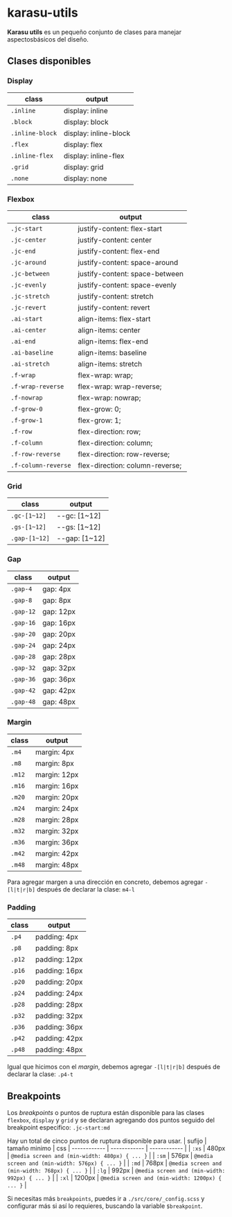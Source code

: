 # karasu-utils

**Karasu utils** es un pequeño conjunto de clases para manejar aspectosbásicos del diseño.

## Clases disponibles

### Display

| class  | output  |
| ------------ | ------------ |
| `.inline`  | display: inline  |
| `.block`  | display: block  |
| `.inline-block`  | display: inline-block  |
| `.flex`  | display: flex  |
| `.inline-flex`  | display: inline-flex  |
| `.grid`  | display: grid  |
| `.none`  | display: none  |


### Flexbox

| class  | output  |
| ------------ | ------------ |
| `.jc-start`  | justify-content: flex-start  |
| `.jc-center`  | justify-content: center  |
| `.jc-end`  | justify-content: flex-end  |
| `.jc-around`  | justify-content: space-around  |
| `.jc-between`  | justify-content: space-between  |
| `.jc-evenly`  | justify-content: space-evenly  |
| `.jc-stretch`  | justify-content: stretch  |
| `.jc-revert`  | justify-content: revert  |
| `.ai-start`  | align-items: flex-start  |
| `.ai-center`  | align-items: center  |
| `.ai-end`  | align-items: flex-end  |
| `.ai-baseline`  | align-items: baseline  |
| `.ai-stretch`  | align-items: stretch  |
| `.f-wrap`  | flex-wrap: wrap; |
| `.f-wrap-reverse`  | flex-wrap: wrap-reverse; |
| `.f-nowrap`  | flex-wrap: nowrap; |
| `.f-grow-0`  | flex-grow: 0; |
| `.f-grow-1`  | flex-grow: 1; |
| `.f-row`  | flex-direction: row; |
| `.f-column`  | flex-direction: column; |
| `.f-row-reverse`  | flex-direction: row-reverse; |
| `.f-column-reverse`  | flex-direction: column-reverse; |

### Grid

| class  | output  |
| ------------ | ------------ |
| `.gc-[1~12]`  | --gc: [1~12]  |
| `.gs-[1~12]`  | --gs: [1~12]  |
| `.gap-[1~12]`  | --gap: [1~12]  |

### Gap

| class  | output  |
| ------------ | ------------ |
| `.gap-4`  | gap: 4px  |
| `.gap-8`  | gap: 8px  |
| `.gap-12`  | gap: 12px  |
| `.gap-16`  | gap: 16px  |
| `.gap-20`  | gap: 20px  |
| `.gap-24`  | gap: 24px  |
| `.gap-28`  | gap: 28px  |
| `.gap-32`  | gap: 32px  |
| `.gap-36`  | gap: 36px  |
| `.gap-42`  | gap: 42px  |
| `.gap-48`  | gap: 48px  |

### Margin

| class  | output  |
| ------------ | ------------ |
| `.m4`  | margin: 4px  |
| `.m8`  | margin: 8px  |
| `.m12`  | margin: 12px  |
| `.m16`  | margin: 16px  |
| `.m20`  | margin: 20px  |
| `.m24`  | margin: 24px  |
| `.m28`  | margin: 28px  |
| `.m32`  | margin: 32px  |
| `.m36`  | margin: 36px  |
| `.m42`  | margin: 42px  |
| `.m48`  | margin: 48px  |

Para agregar margen a una dirección en concreto, debemos agregar `-[l|t|r|b]` después de declarar la clase: `m4-l`

### Padding

| class  | output  |
| ------------ | ------------ |
| `.p4`  | padding: 4px  |
| `.p8`  | padding: 8px  |
| `.p12`  | padding: 12px  |
| `.p16`  | padding: 16px  |
| `.p20`  | padding: 20px  |
| `.p24`  | padding: 24px  |
| `.p28`  | padding: 28px  |
| `.p32`  | padding: 32px  |
| `.p36`  | padding: 36px  |
| `.p42`  | padding: 42px  |
| `.p48`  | padding: 48px  |

Igual que hicimos con el *margin*, debemos agregar `-[l|t|r|b]` después de declarar la clase: `.p4-t`

## Breakpoints

Los *breakpoints* o puntos de ruptura están disponible para las clases `flexbox`, `display` y `grid` y se declaran agregando dos puntos seguido del breakpoint especifico: `.jc-start:md`

Hay un total de cinco puntos de ruptura disponible para usar.
| sufijo  | tamaño minimo  | css
| ------------ | ------------ | ------------ |
| `:xs`  | 480px  | `@media screen and (min-width: 480px) { ... }` |
| `:sm`  | 576px  | `@media screen and (min-width: 576px) { ... }` |
| `:md`  | 768px  | `@media screen and (min-width: 768px) { ... }` |
| `:lg`  | 992px  | `@media screen and (min-width: 992px) { ... }` |
| `:xl`  | 1200px  | `@media screen and (min-width: 1200px) { ... }` |

Si necesitas más `breakpoints`, puedes ir a `./src/core/_config.scss` y configurar más si así lo requieres, buscando la variable `$breakpoint`.